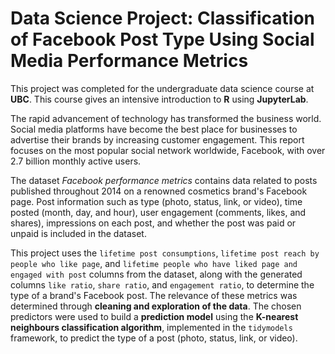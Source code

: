 # Data Science Project: Classification of Facebook Post Type Using Social Media Performance Metrics

This project was completed for the undergraduate data science course at **UBC**. This course gives an intensive introduction to **R** using **JupyterLab**.

The rapid advancement of technology has transformed the business world. Social media platforms have become the best place for businesses to advertise their brands by increasing customer engagement. This report focuses on the most popular social network worldwide, Facebook, with over 2.7 billion monthly active users. 

The dataset *Facebook performance metrics* contains data related to posts published throughout 2014 on a renowned cosmetics brand's Facebook page. Post information such as type (photo, status, link, or video), time posted (month, day, and hour), user engagement (comments, likes, and shares), impressions on each post, and whether the post was paid or unpaid is included in the dataset. 

This project uses the `lifetime post consumptions`, `lifetime post reach by people who like page`, and `lifetime people who have liked page and engaged with post` columns from the dataset, along with the generated columns `like ratio`, `share ratio`, and `engagement ratio`, to determine the type of a brand's Facebook post. The relevance of these metrics was determined through **cleaning and exploration of the data**. The chosen predictors were used to build a **prediction model** using the **K-nearest neighbours classification algorithm**, implemented in the `tidymodels` framework, to predict the type of a post (photo, status, link, or video).
